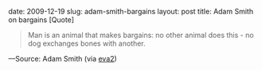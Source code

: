 date: 2009-12-19
slug: adam-smith-bargains
layout: post
title: Adam Smith on bargains [Quote]


<blockquote>Man is an animal that makes bargains: no other animal does this - no dog exchanges bones with another.</blockquote>&#8212;Source: Adam Smith (via <a href="http://eva2.tumblr.com/" target="_blank">eva2</a>)
